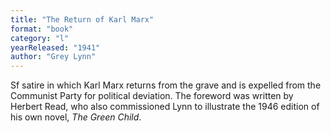 ```yaml
---
title: "The Return of Karl Marx"
format: "book"
category: "l"
yearReleased: "1941"
author: "Grey Lynn"
---
```

Sf satire in which Karl Marx returns  from the grave and is expelled from the Communist Party for political deviation. The foreword was written  by Herbert Read, who also commissioned Lynn to illustrate the 1946 edition of his own novel, _The Green Child_.


